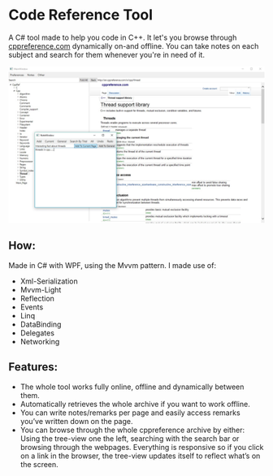 # Code Reference Tool
A C# tool made to help you code in C++. It let's you browse through [cppreference.com](https://cppreference.com) dynamically on-and offline. You can take notes on each subject and search for them whenever you're in need of it.  

![1](../Media/CppTool1.jpg)

## How: 
Made in C# with WPF, using the Mvvm pattern. I made use of:  

* Xml-Serialization
* Mvvm-Light
* Reflection
* Events
* Linq
* DataBinding
* Delegates
* Networking

## Features: 
* The whole tool works fully online, offline and dynamically between them.
* Automatically retrieves the whole archive if you want to work offline.
* You can write notes/remarks per page and easily access remarks you’ve written down on the page.
* You can browse through the whole cppreference archive by either: Using the tree-view one the left, searching with the search bar or browsing through the webpages. Everything is responsive so if you click on a link in the browser, the tree-view updates itself to reflect what’s on the screen.
